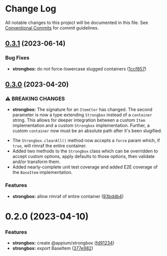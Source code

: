 # Change Log

All notable changes to this project will be documented in this file.
See [Conventional Commits](https://conventionalcommits.org) for commit guidelines.

## [0.3.1](https://github.com/appium/appium/compare/@appium/strongbox@0.3.0...@appium/strongbox@0.3.1) (2023-06-14)


### Bug Fixes

* **strongbox:** do not force-lowercase slugged containers ([1ccf857](https://github.com/appium/appium/commit/1ccf857a4bdd77af3ccf2ad268e3410855509af8))



## [0.3.0](https://github.com/appium/appium/compare/@appium/strongbox@0.2.0...@appium/strongbox@0.3.0) (2023-04-20)


### ⚠ BREAKING CHANGES

* **strongbox:** The signature for an `ItemCtor` has changed. The second parameter is now a type extending `Strongbox` instead of a `container` string.  This allows for deeper integration between a custom `Item` implementation and a custom `Strongbox` implementation. Further, a custom `container` now must be an absolute path after it's been slugified.

- The `Strongbox.clearAll()` method now accepts a `force` param which, if `true`, will rimraf the entire container.
- Added two methods to the `Strongbox` class which can be overridden to accept custom options, apply defaults to those options, then validate and/or transform them.
- Added nearly-complete unit test coverage and added E2E coverage of the `BaseItem` implementation.

### Features

* **strongbox:** allow rimraf of entire container ([93bddb4](https://github.com/appium/appium/commit/93bddb4c73ab16fffda09909786074b9e5f2b7e5))



# 0.2.0 (2023-04-10)


### Features

* **strongbox:** create @appium/strongbox ([fd91234](https://github.com/appium/appium/commit/fd912346fade8f29f5b4d1458828ea677d7e9fcc))
* **strongbox:** export BaseItem ([377e982](https://github.com/appium/appium/commit/377e9825de74d9929631fb331e6d348c9df0964e))
